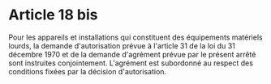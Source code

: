 # Article 18 bis

Pour les appareils et installations qui constituent des équipements matériels lourds, la demande d'autorisation prévue à l'article 31 de la loi du 31 décembre 1970 et de la demande d'agrément prévue par le présent arrêté sont instruites conjointement. L'agrément est subordonné au respect des conditions fixées par la décision d'autorisation.
